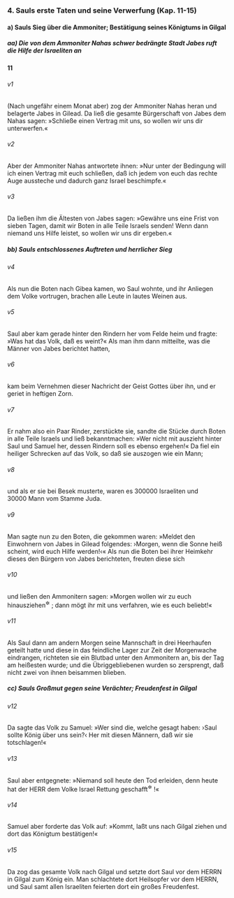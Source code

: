 ### 4. Sauls erste Taten und seine Verwerfung (Kap. 11-15)

#### a) Sauls Sieg über die Ammoniter; Bestätigung seines Königtums in Gilgal

##### aa) Die von dem Ammoniter Nahas schwer bedrängte Stadt Jabes ruft die Hilfe der Israeliten an

__11__

###### v1
(Nach ungefähr einem Monat aber) zog der Ammoniter Nahas heran und belagerte Jabes in Gilead. Da ließ die gesamte Bürgerschaft von Jabes dem Nahas sagen: »Schließe einen Vertrag mit uns, so wollen wir uns dir unterwerfen.«

###### v2
Aber der Ammoniter Nahas antwortete ihnen: »Nur unter der Bedingung will ich einen Vertrag mit euch schließen, daß ich jedem von euch das rechte Auge aussteche und dadurch ganz Israel beschimpfe.«

###### v3
Da ließen ihm die Ältesten von Jabes sagen: »Gewähre uns eine Frist von sieben Tagen, damit wir Boten in alle Teile Israels senden! Wenn dann niemand uns Hilfe leistet, so wollen wir uns dir ergeben.«

##### bb) Sauls entschlossenes Auftreten und herrlicher Sieg


###### v4
Als nun die Boten nach Gibea kamen, wo Saul wohnte, und ihr Anliegen dem Volke vortrugen, brachen alle Leute in lautes Weinen aus.

###### v5
Saul aber kam gerade hinter den Rindern her vom Felde heim und fragte: »Was hat das Volk, daß es weint?« Als man ihm dann mitteilte, was die Männer von Jabes berichtet hatten,

###### v6
kam beim Vernehmen dieser Nachricht der Geist Gottes über ihn, und er geriet in heftigen Zorn.

###### v7
Er nahm also ein Paar Rinder, zerstückte sie, sandte die Stücke durch Boten in alle Teile Israels und ließ bekanntmachen: »Wer nicht mit auszieht hinter Saul und Samuel her, dessen Rindern soll es ebenso ergehen!« Da fiel ein heiliger Schrecken auf das Volk, so daß sie auszogen wie ein Mann;

###### v8
und als er sie bei Besek musterte, waren es 300000 Israeliten und 30000 Mann vom Stamme Juda.


###### v9
Man sagte nun zu den Boten, die gekommen waren: »Meldet den Einwohnern von Jabes in Gilead folgendes: ›Morgen, wenn die Sonne heiß scheint, wird euch Hilfe werden!‹« Als nun die Boten bei ihrer Heimkehr dieses den Bürgern von Jabes berichteten, freuten diese sich

###### v10
und ließen den Ammonitern sagen: »Morgen wollen wir zu euch hinausziehen<sup title="= uns euch ergeben">&#x2732;</sup>
; dann mögt ihr mit uns verfahren, wie es euch beliebt!«

###### v11
Als Saul dann am andern Morgen seine Mannschaft in drei Heerhaufen geteilt hatte und diese in das feindliche Lager zur Zeit der Morgenwache eindrangen, richteten sie ein Blutbad unter den Ammonitern an, bis der Tag am heißesten wurde; und die Übriggebliebenen wurden so zersprengt, daß nicht zwei von ihnen beisammen blieben.

##### cc) Sauls Großmut gegen seine Verächter; Freudenfest in Gilgal


###### v12
Da sagte das Volk zu Samuel: »Wer sind die, welche gesagt haben: ›Saul sollte König über uns sein?‹ Her mit diesen Männern, daß wir sie totschlagen!«

###### v13
Saul aber entgegnete: »Niemand soll heute den Tod erleiden, denn heute hat der HERR dem Volke Israel Rettung geschafft<sup title="oder: Heil verliehen">&#x2732;</sup>
!«

###### v14
Samuel aber forderte das Volk auf: »Kommt, laßt uns nach Gilgal ziehen und dort das Königtum bestätigen!«

###### v15
Da zog das gesamte Volk nach Gilgal und setzte dort Saul vor dem HERRN in Gilgal zum König ein. Man schlachtete dort Heilsopfer vor dem HERRN, und Saul samt allen Israeliten feierten dort ein großes Freudenfest.